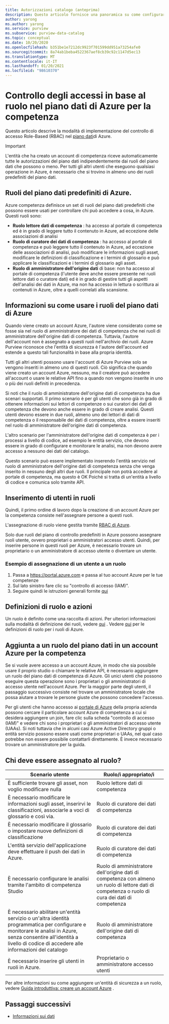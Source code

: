 ```yaml
---
title: Autorizzazioni catalogo (anteprima)
description: Questo articolo fornisce una panoramica su come configurare Role-Based controllo di accesso (RBAC) in Azure
author: yarong
ms.author: yarong
ms.service: purview
ms.subservice: purview-data-catalog
ms.topic: conceptual
ms.date: 10/20/2020
ms.openlocfilehash: b351be1e7212dc9923f701599dd951a73254afe0
ms.sourcegitcommit: 8a74ab1beba4522367aef8cb39c92c1147d5ec13
ms.translationtype: MT
ms.contentlocale: it-IT
ms.lasthandoff: 01/20/2021
ms.locfileid: "98610370"
---
```

# <a name="role-based-access-control-in-azure-purviews-data-plane"></a>Controllo degli accessi in base al ruolo nel piano dati di Azure per la competenza

Questo articolo descrive la modalità di implementazione del controllo di accesso Role-Based (RBAC) nel [piano dati](../azure-resource-manager/management/control-plane-and-data-plane.md#data-plane)di Azure.

> [!IMPORTANT]
> L'entità che ha creato un account di competenza riceve automaticamente tutte le autorizzazioni del piano dati indipendentemente dai ruoli del piano dati che possono o meno. Per tutti gli altri utenti che eseguono qualsiasi operazione in Azure, è necessario che si trovino in almeno uno dei ruoli predefiniti del piano dati.

## <a name="azure-purviews-pre-defined-data-plane-roles"></a>Ruoli del piano dati predefiniti di Azure.

Azure competenza definisce un set di ruoli del piano dati predefiniti che possono essere usati per controllare chi può accedere a cosa, in Azure. Questi ruoli sono:

* **Ruolo lettore dati di competenza** : ha accesso al portale di competenza ed è in grado di leggere tutto il contenuto in Azure, ad eccezione delle associazioni di analisi
* **Ruolo di curatore dei dati di competenza** : ha accesso al portale di competenza e può leggere tutto il contenuto in Azure, ad eccezione delle associazioni di analisi, può modificare le informazioni sugli asset, modificare le definizioni di classificazione e i termini di glossario e può applicare le classificazioni e i termini di glossario agli asset.
* **Ruolo di amministratore dell'origine dati** di base: non ha accesso al portale di competenza (l'utente deve anche essere presente nei ruoli lettore dati o curatore dati) ed è in grado di gestire tutti gli aspetti dell'analisi dei dati in Azure, ma non ha accesso in lettura o scrittura ai contenuti in Azure, oltre a quelli correlati alla scansione.

## <a name="understanding-how-to-use-azure-purviews-data-plane-roles"></a>Informazioni su come usare i ruoli del piano dati di Azure

Quando viene creato un account Azure, l'autore viene considerato come se fosse sia nel ruolo di amministratore dei dati di competenza che nei ruoli di amministratore dell'origine dati di competenza. Tuttavia, l'autore dell'account non è assegnato a questi ruoli nell'archivio dei ruoli. Azure Purview riconosce che l'entità di sicurezza è l'autore dell'account ed estende a questo tali funzionalità in base alla propria identità.

Tutti gli altri utenti possono usare l'account di Azure Purview solo se vengono inseriti in almeno uno di questi ruoli. Ciò significa che quando viene creato un account Azure, nessuno, ma il creatore può accedere all'account o usare le relative API fino a quando non vengono inserite in uno o più dei ruoli definiti in precedenza.

Si noti che il ruolo di amministratore dell'origine dati di competenza ha due scenari supportati. Il primo scenario è per gli utenti che sono già in grado di ottenere informazioni sui lettori di competenze o sui curatori dei dati di competenza che devono anche essere in grado di creare analisi. Questi utenti devono essere in due ruoli, almeno uno dei lettori di dati di competenza o il responsabile dei dati di competenza, oltre a essere inseriti nel ruolo di amministratore dell'origine dati di competenza.

L'altro scenario per l'amministratore dell'origine dati di competenza è per i processi a livello di codice, ad esempio le entità servizio, che devono essere in grado di configurare e monitorare le analisi, ma non devono avere accesso a nessuno dei dati del catalogo.

Questo scenario può essere implementato inserendo l'entità servizio nel ruolo di amministratore dell'origine dati di competenza senza che venga inserito in nessuno degli altri due ruoli. Il principale non potrà accedere al portale di competenza, ma questo è OK Poiché si tratta di un'entità a livello di codice e comunica solo tramite API.

## <a name="putting-users-into-roles"></a>Inserimento di utenti in ruoli

Quindi, il primo ordine di lavoro dopo la creazione di un account Azure per la competenza consiste nell'assegnare persone a questi ruoli.

L'assegnazione di ruolo viene gestita tramite [RBAC di Azure](../role-based-access-control/overview.md).

Solo due ruoli del piano di controllo predefiniti in Azure possono assegnare ruoli utente, ovvero proprietari o amministratori accesso utenti. Quindi, per inserire persone in questi ruoli per Azure, è necessario trovare un proprietario o un amministratore di accesso utente o diventare un utente.

### <a name="an-example-of-assigning-someone-to-a-role"></a>Esempio di assegnazione di un utente a un ruolo

1. Passa a https://portal.azure.com e passa al tuo account Azure per le tue competenze
1. Sul lato sinistro fare clic su "controllo di accesso (IAM)".
1. Seguire quindi le istruzioni generali fornite [qui](../role-based-access-control/quickstart-assign-role-user-portal.md#create-a-resource-group)

## <a name="role-definitions-and-actions"></a>Definizioni di ruolo e azioni

Un ruolo è definito come una raccolta di azioni. Per ulteriori informazioni sulla modalità di definizione dei ruoli, vedere [qui](../role-based-access-control/role-definitions.md) . Vedere [qui](../role-based-access-control/built-in-roles.md) per le definizioni di ruolo per i ruoli di Azure.

## <a name="getting-added-to-a-data-plane-role-in-an-azure-purview-account"></a>Aggiunta a un ruolo del piano dati in un account Azure per la competenza

Se si vuole avere accesso a un account Azure, in modo che sia possibile usare il proprio studio o chiamare le relative API, è necessario aggiungere un ruolo del piano dati di competenza di Azure. Gli unici utenti che possono eseguire questa operazione sono i proprietari o gli amministratori di accesso utente nell'account Azure. Per la maggior parte degli utenti, il passaggio successivo consiste nel trovare un amministratore locale che possa aiutare a trovare le persone giuste che possono concedere l'accesso.

Per gli utenti che hanno accesso ai [portale di Azure](https://portal.azure.com) della propria azienda possono cercare il particolare account Azure di competenza a cui si desidera aggiungere un join, fare clic sulla scheda "controllo di accesso (IAM)" e vedere chi sono i proprietari o gli amministratori di accesso utente (UAAs). Si noti tuttavia che in alcuni casi Azure Active Directory gruppi o entità servizio possono essere usati come proprietari o UAAs, nel qual caso potrebbe non essere possibile contattarli direttamente. È invece necessario trovare un amministratore per la guida.

## <a name="who-should-be-assigned-to-what-role"></a>Chi deve essere assegnato al ruolo?

|Scenario utente|Ruolo/i appropriato/i|
|-------------|-----------------|
|È sufficiente trovare gli asset, non voglio modificare nulla|Ruolo lettore dati di competenza|
|È necessario modificare le informazioni sugli asset, inserirvi le classificazioni, associarle a voci di glossario e così via.|Ruolo di curatore dei dati di competenza|
|È necessario modificare il glossario o impostare nuove definizioni di classificazione|Ruolo di curatore dei dati di competenza|
|L'entità servizio dell'applicazione deve effettuare il push dei dati in Azure.|Ruolo di curatore dei dati di competenza|
|È necessario configurare le analisi tramite l'ambito di competenza Studio|Ruolo di amministratore dell'origine dati di competenza con almeno un ruolo di lettore dati di competenza o ruolo di cura dei dati di competenza|
|È necessario abilitare un'entità servizio o un'altra identità programmatica per configurare e monitorare le analisi in Azure, senza consentire all'identità a livello di codice di accedere alle informazioni del catalogo |Ruolo di amministratore dell'origine dati di competenza|
|È necessario inserire gli utenti in ruoli in Azure. | Proprietario o amministratore accesso utenti |

Per altre informazioni su come aggiungere un'entità di sicurezza a un ruolo, vedere [Guida introduttiva: creare un account Azure](create-catalog-portal.md) .

## <a name="next-steps"></a>Passaggi successivi

* [Informazioni sui dati](concept-insights.md)
